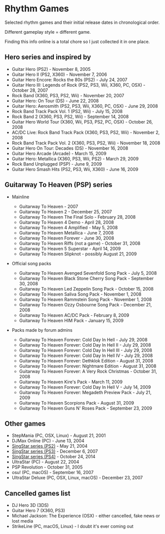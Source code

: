 # Rhythm Games

Selected rhythm games and their initial release dates in chronological order.

Different gameplay style = different game.

Finding this info online is a total chore so I just collected it in one place.

## Hero series and inspired by
- Guitar Hero (PS2) - November 8, 2005
- Guitar Hero II (PS2, X360) - November 7, 2006
- Guitar Hero Encore: Rocks the 80s (PS2) - July 24, 2007
- Guitar Hero III: Legends of Rock (PS2, PS3, Wii, X360, PC, OSX) - October 28, 2007
- Rock Band (X360, PS3, PS2, Wii) - November 20, 2007
- Guitar Hero: On Tour (DS) - June 22, 2008
- Guitar Hero: Aerosmith (PS2, PS3, Wii, X360, PC, OSX) - June 29, 2008
- Rock Band Track Pack Vol. 1 (PS2, Wii) - July 15, 2008
- Rock Band 2 (X360, PS3, PS2, Wii) - September 14, 2008
- Guitar Hero World Tour (X360, Wii, PS3, PS2, PC, OSX) - October 26, 2008
- AC/DC Live: Rock Band Track Pack (X360, PS3, PS2, Wii) - November 2, 2008
- Rock Band Track Pack Vol. 2 (X360, PS3, PS2, Wii) - November 18, 2008
- Guitar Hero On Tour: Decades (DS) - November 16, 2008
- Guitar Hero Arcade (Arcade) - March 15, 2009
- Guitar Hero: Metallica (X360, PS3, Wii, PS2) - March 29, 2009
- Rock Band Unplugged (PSP) - June 9, 2009
- Guitar Hero Smash Hits (PS2, PS3, Wii, X360) - June 16, 2009

## Guitarway To Heaven (PSP) series
- Mainline
  - Guitarway To Heaven - 2007
  - Guitarway To Heaven 2 - December 25, 2007
  - Guitarway To Heaven The Final Solo - February 28, 2008
  - Guitarway To Heaven 4 Demo - April 28, 2008
  - Guitarway To Heaven 4 Amplified - May 5, 2008
  - Guitarway To Heaven Metallica - June 7, 2008
  - Guitarway To Heaven Forever - June 30, 2008
  - Guitarway To Heaven Riffs (not a game) - October 31, 2008
  - Guitarway To Heaven 5 Superstar - April 14, 2009
  - Guitarway To Heaven Slipknot - possibly August 21, 2009

- Official song packs
  - Guitarway To Heaven Avenged Sevenfold Song Pack - July 5, 2008
  - Guitarway To Heaven Black Stone Cherry Song Pack - September 30, 2008
  - Guitarway To Heaven Led Zeppelin Song Pack - October 15, 2008
  - Guitarway To Heaven Saliva Song Pack - November 1, 2008
  - Guitarway To Heaven Rammstein Song Pack - November 1, 2008
  - Guitarway To Heaven Ozzy Osbourne Song Pack - December 21, 2008
  - Guitarway To Heaven AC/DC Pack - February 8, 2009
  - Guitarway To Heaven HIM Pack - January 15, 2009

- Packs made by forum admins
  - Guitarway To Heaven Forever: Cold Day In Hell - July 29, 2008
  - Guitarway To Heaven Forever: Cold Day In Hell II - July 29, 2008
  - Guitarway To Heaven Forever: Cold Day In Hell III - July 29, 2008
  - Guitarway To Heaven Forever: Cold Day In Hell IV - July 29, 2008
  - Guitarway To Heaven Forever: Dethklok Edition - August 31, 2008
  - Guitarway To Heaven Forever: Nightmare Edition - August 31, 2008
  - Guitarway To Heaven Forever: A Very Rock Christmas - October 31, 2008
  - Guitarway To Heaven Kire's Pack - March 11, 2009
  - Guitarway To Heaven Forever: Cold Day In Hell V - July 14, 2009
  - Guitarway To Heaven Forever: Megadeth Preview Pack - July 21, 2009
  - Guitarway To Heaven Scorpions Pack - August 31, 2009
  - Guitarway To Heaven Guns N' Roses Pack - September 23, 2009

## Other games
- StepMania (PC, OSX, Linux) - August 21, 2001
- DJMax Online (PC) - June 13, 2004
- [SingStar series (PS2)](https://retrodetect.com/Research/details/245/Every-Singstar-PS-Game) - May 21, 2004
- [SingStar series (PS3)](https://gamefaqs.gamespot.com/games/franchise/982-singstar) - December 6, 2007
- [SingStar series (PS4)](https://www.mobygames.com/game/group:2957/platform:playstation-4/sort:date/) - October 24, 2014
- UltraStar (PC) - August 22, 2004
- PSP Revolution - October 31, 2005
- osu! (PC, macOS) - September 16, 2007
- UltraStar Deluxe (PC, OSX, Linux, macOS) - December 23, 2007

## Cancelled games list
- DJ Hero 3D (3DS)
- Guitar Hero 7 (X360, PS3)
- Michael Jackson: The Experience (OSX) - either cancelled, fake news or lost media
- StrikeLine (PC, macOS, Linux) - I doubt it's ever coming out
